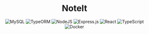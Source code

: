 <div align="center">
  <h1>NoteIt</h1>
  <img alt="MySQL" src="https://img.shields.io/badge/mysql-%2300f.svg?style=for-the-badge&logo=mysql&logoColor=white" class="icon"/>
  <img alt="TypeORM" src="https://img.shields.io/badge/typeorm-%2300f.svg?style=for-the-badge" class="icon"/>
  <img alt="NodeJS" src="https://img.shields.io/badge/node.js-6DA55F?style=for-the-badge&logo=node.js&logoColor=white" class="icon"/>
  <img alt="Express.js" src="https://img.shields.io/badge/express.js-%23404d59.svg?style=for-the-badge&logo=express&logoColor=%2361DAFB" class="icon"/>
  <img alt="React" src="https://img.shields.io/badge/react-%2320232a.svg?style=for-the-badge&logo=react&logoColor=%2361DAFB" class="icon""/>
  <img alt="TypeScript" src="https://img.shields.io/badge/typescript-%23007ACC.svg?style=for-the-badge&logo=typescript&logoColor=white" class="icon"/>
  <img alt="Docker" src="https://img.shields.io/badge/docker-%230db7ed.svg?style=for-the-badge&logo=docker&logoColor=white" class="icon"/>
</div>
